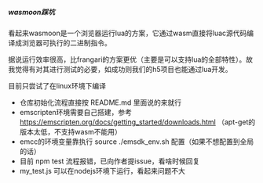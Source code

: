 ##### wasmoon踩坑

看起来wasmoon是一个浏览器运行lua的方案，它通过wasm直接将luac源代码编译成浏览器可执行的二进制指令。

据说运行效率很高，比frangari的方案更优（主要是可以支持lua的全部特性）。故我觉得有对其进行测试的必要，如成功则我们的h5项目也能通过lua开发。

目前只尝试了在linux环境下编译

* 仓库初始化流程直接按 README.md 里面说的来就行
* emscripten环境需要自己搭建，参考 https://emscripten.org/docs/getting_started/downloads.html （apt-get的版本太低，不支持wasm不能用）
* emcc的环境变量靠执行 source ./emsdk_env.sh 配置（如果不想配置到全局的话）
* 目前 npm test 流程报错，已向作者提issue，看啥时候回复
* my_test.js 可以在nodejs环境下运行，看起来问题不大
